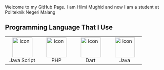 <p align="justify">
Welcome to my GitHub Page. I am Hilmi Mughid and now I am a student at Politeknik Negeri Malang
</p>

## Programming Language That I Use
<table>
  <tr>
    <td align="center" width="96" border="none">
        <img src="https://skillicons.dev/icons?i=js" alt="icon" width="65" height="65" />
      <br>Java Script
    </td>
    <td align="center" width="96" border="none">
        <img src="https://skillicons.dev/icons?i=php" alt="icon" width="65" height="65" />
      <br>PHP
    </td>
    <td align="center" width="96" border="none">
        <img src="https://skillicons.dev/icons?i=dart" alt="icon" width="65" height="65" />
      <br>Dart
    </td>
     <td align="center" width="96" border="none">
        <img src="https://skillicons.dev/icons?i=java" alt="icon" width="65" height="65" />
      <br>Java
    </td>
 </tr>
</table>
